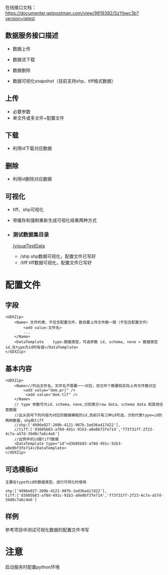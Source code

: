 在线接口文档：
https://documenter.getpostman.com/view/9819382/SzYbwc3b?version=latest


##  数据服务接口描述

- 数据上传

- 数据流下载

- 数据删除

- 数据可视化snapshot（目前支持shp、tiff格式数据）


## 上传
- 必要参数
- 单文件或多文件+配置文件

## 下载
- 利用id下载对应数据

## 删除
- 利用id删除对应数据

## 可视化
- tiff、shp可视化
- 带缓存和强制重新生成可视化结果两种方式
- ### 测试数据集目录
    [/visualTestData](https://github.com/Makoq/transitDataServer/tree/master/visualTestData "test data for visualization")
     
    - /shp    shp数据可视化，配置文件已写好
    - /tiff   tiff数据可视化，配置文件已写好

# 配置文件

## 字段
```
<UDXZip>
    <Name> 文件列表，不包含配置文件，数目要上传文件数一致（不包含配置文件）
        <add value:文件名>
        ...
    </Name>   
    <DataTemplate    type:数据类型，可选参数 id, schema, none > 数据类型id,在type为id时有值</DataTemplate>
</UDXZip>
```
## 基本内容
```
<UDXZip>
	<Name>//列出文件名，文件名不需要一一对应，但文件个数要和实际上传文件数对应
		<add value="dem.prj" />
		 <add value="dem.tif" />
	</Name>
    // type 参数可为id，schema，none,分别表示raw data、schema data 和其他任意数据
    //此尖括号下的内容为对应的数据模板的id,目前只有三种id可选，分别代表type=id的两种数据，shp和tiff
    //shp:['4996e027-209b-4121-907b-1ed36a417d22'],
    //tiff:['d3605b83-af8d-491c-91b3-a0e0bf3fe714','f73f31ff-2f23-4c7a-a57d-39d0c7a6c4e6']
    //此例中的id是tiff数据
	<DataTemplate type="id">d3605b83-af8d-491c-91b3-a0e0bf3fe714</DataTemplate>
</UDXZip>
```
## 可选模板id

    主要在type为id的数据类型，进行可视化时使用

    shp:['4996e027-209b-4121-907b-1ed36a417d22'],
    tiff:['d3605b83-af8d-491c-91b3-a0e0bf3fe714','f73f31ff-2f23-4c7a-a57d-39d0c7a6c4e6']

## 样例

参考项目中测试可视化数据的配置文件书写

# 注意

启动服务时配置python环境